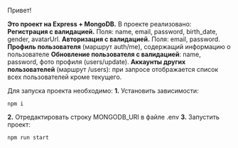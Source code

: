 Привет!

**Это проект на Express + MongoDB.**
В проекте реализовано:
  **Регистрация с валидацией.** Поля: name, email, password, birth_date, gender, avatarUrl.
  **Авторизация с валидацией.** Поля: email, password.
  **Профиль пользователя** (маршрут auth/me), содержащий информацию о пользователе
  **Обновление пользователя с валидацией**: name, password, фото профиля (users/update).
  **Аккаунты других пользователей** (маршрут /users): при запросе отображается список всех пользователей кроме текущего.

Для запуска проекта необходимо:
**1.** Установить зависимости:
```
npm i
```
**2.** Отредактировать строку MONGODB_URI в файле .env
**3.** Запустить проект:
```
npm run start
```

